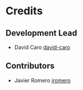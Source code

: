 # Credits

## Development Lead

- David Caro [david-caro](https://github.com/david-caro)

## Contributors

- Javier Romero [jromero](https://github.com/jromero)